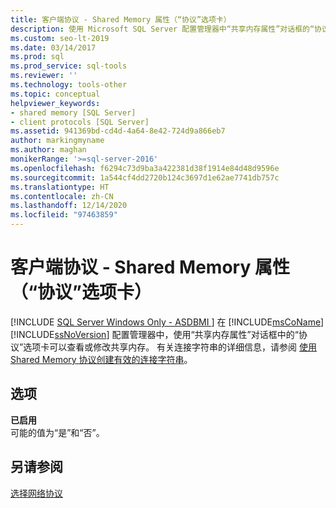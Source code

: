```yaml
---
title: 客户端协议 - Shared Memory 属性（“协议”选项卡）
description: 使用 Microsoft SQL Server 配置管理器中“共享内存属性”对话框的“协议”选项卡打开或关闭共享内存协议。
ms.custom: seo-lt-2019
ms.date: 03/14/2017
ms.prod: sql
ms.prod_service: sql-tools
ms.reviewer: ''
ms.technology: tools-other
ms.topic: conceptual
helpviewer_keywords:
- shared memory [SQL Server]
- client protocols [SQL Server]
ms.assetid: 941369bd-cd4d-4a64-8e42-724d9a866eb7
author: markingmyname
ms.author: maghan
monikerRange: '>=sql-server-2016'
ms.openlocfilehash: f6294c73d9ba3a422381d38f1914e84d48d9596e
ms.sourcegitcommit: 1a544cf4dd2720b124c3697d1e62ae7741db757c
ms.translationtype: HT
ms.contentlocale: zh-CN
ms.lasthandoff: 12/14/2020
ms.locfileid: "97463859"
---
```

# <a name="client-protocols---shared-memory-properties-protocol-tab"></a>客户端协议 - Shared Memory 属性（“协议”选项卡）
[!INCLUDE [SQL Server Windows Only - ASDBMI ](../../includes/applies-to-version/sql-windows-only-asdbmi.md)]
  在 [!INCLUDE[msCoName](../../includes/msconame-md.md)] [!INCLUDE[ssNoVersion](../../includes/ssnoversion-md.md)] 配置管理器中，使用“共享内存属性”对话框中的“协议”选项卡可以查看或修改共享内存。 有关连接字符串的详细信息，请参阅 [使用 Shared Memory 协议创建有效的连接字符串](../../tools/configuration-manager/creating-a-valid-connection-string-using-shared-memory-protocol.md)。  
  
## <a name="options"></a>选项  
 **已启用**  
 可能的值为“是”和“否”。  
  
## <a name="see-also"></a>另请参阅  
 [选择网络协议](/previous-versions/sql/sql-server-2016/ms187892(v=sql.130))  
  
